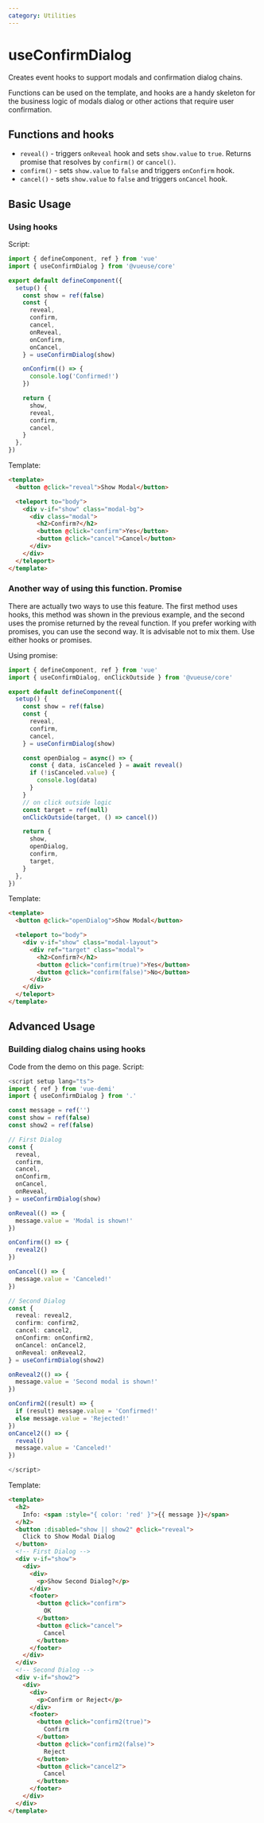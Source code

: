 ```yaml
---
category: Utilities
---
```


# useConfirmDialog

Creates event hooks to support modals and confirmation dialog chains.

Functions can be used on the template, and hooks are a handy skeleton for the business logic of modals dialog or other actions that require user confirmation.

## Functions and hooks

- `reveal()` - triggers `onReveal` hook and sets `show.value` to `true`. Returns promise that resolves by `confirm()` or `cancel()`.
- `confirm()` - sets `show.value` to `false` and triggers `onConfirm` hook.
- `cancel()` - sets `show.value` to `false` and triggers `onCancel` hook.

## Basic Usage

### Using hooks

Script:

```ts
import { defineComponent, ref } from 'vue'
import { useConfirmDialog } from '@vueuse/core'

export default defineComponent({
  setup() {
    const show = ref(false)
    const {
      reveal,
      confirm,
      cancel,
      onReveal,
      onConfirm,
      onCancel,
    } = useConfirmDialog(show)

    onConfirm(() => {
      console.log('Confirmed!')
    })

    return {
      show,
      reveal,
      confirm,
      cancel,
    }
  },
})
```

Template:

```html
<template>
  <button @click="reveal">Show Modal</button>

  <teleport to="body">
    <div v-if="show" class="modal-bg">
      <div class="modal">
        <h2>Confirm?</h2>
        <button @click="confirm">Yes</button>
        <button @click="cancel">Cancel</button>
      </div>
    </div>
  </teleport>
</template>
```

### Another way of using this function. Promise

There are actually two ways to use this feature. The first method uses hooks, this method was shown in the previous example, and the second uses the promise returned by the reveal function. If you prefer working with promises, you can use the second way.
It is advisable not to mix them. Use either hooks or promises.

Using promise:

```ts
import { defineComponent, ref } from 'vue'
import { useConfirmDialog, onClickOutside } from '@vueuse/core'

export default defineComponent({
  setup() {
    const show = ref(false)
    const {
      reveal,
      confirm,
      cancel,
    } = useConfirmDialog(show)

    const openDialog = async() => {
      const { data, isCanceled } = await reveal()
      if (!isCanceled.value) {
        console.log(data)
      }
    }
    // on click outside logic
    const target = ref(null)
    onClickOutside(target, () => cancel())

    return {
      show,
      openDialog,
      confirm,
      target,
    }
  },
})
```

Template:

```html
<template>
  <button @click="openDialog">Show Modal</button>

  <teleport to="body">
    <div v-if="show" class="modal-layout">
      <div ref="target" class="modal">
        <h2>Confirm?</h2>
        <button @click="confirm(true)">Yes</button>
        <button @click="confirm(false)">No</button>
      </div>
    </div>
  </teleport>
</template>
```

## Advanced Usage

### Building dialog chains using hooks

Code from the demo on this page. Script:

```ts
<script setup lang="ts">
import { ref } from 'vue-demi'
import { useConfirmDialog } from '.'

const message = ref('')
const show = ref(false)
const show2 = ref(false)

// First Dialog
const {
  reveal,
  confirm,
  cancel,
  onConfirm,
  onCancel,
  onReveal,
} = useConfirmDialog(show)

onReveal(() => {
  message.value = 'Modal is shown!'
})

onConfirm(() => {
  reveal2()
})

onCancel(() => {
  message.value = 'Canceled!'
})

// Second Dialog
const {
  reveal: reveal2,
  confirm: confirm2,
  cancel: cancel2,
  onConfirm: onConfirm2,
  onCancel: onCancel2,
  onReveal: onReveal2,
} = useConfirmDialog(show2)

onReveal2(() => {
  message.value = 'Second modal is shown!'
})

onConfirm2((result) => {
  if (result) message.value = 'Confirmed!'
  else message.value = 'Rejected!'
})
onCancel2(() => {
  reveal()
  message.value = 'Canceled!'
})

</script>
```

Template:

```html
<template>
  <h2>
    Info: <span :style="{ color: 'red' }">{{ message }}</span>
  </h2>
  <button :disabled="show || show2" @click="reveal">
    Click to Show Modal Dialog
  </button>
  <!-- First Dialog -->
  <div v-if="show">
    <div>
      <div>
        <p>Show Second Dialog?</p>
      </div>
      <footer>
        <button @click="confirm">
          OK
        </button>
        <button @click="cancel">
          Cancel
        </button>
      </footer>
    </div>
  </div>
  <!-- Second Dialog -->
  <div v-if="show2">
    <div>
      <div>
        <p>Confirm or Reject</p>
      </div>
      <footer>
        <button @click="confirm2(true)">
          Confirm
        </button>
        <button @click="confirm2(false)">
          Reject
        </button>
        <button @click="cancel2">
          Cancel
        </button>
      </footer>
    </div>
  </div>
</template>
```
